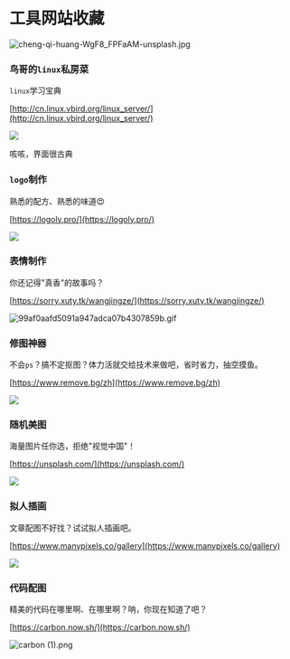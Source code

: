 # 工具网站收藏

![cheng-qi-huang-WgF8_FPFaAM-unsplash.jpg](https://fudongdong-statics.oss-cn-beijing.aliyuncs.com/images/20220520/8788faeae0294f3faa3d0b213582475a.jpg?x-oss-process=style/z.wiki)


### 鸟哥的`linux`私房菜

`linux`学习宝典

[http://cn.linux.vbird.org/linux_server/](http://cn.linux.vbird.org/linux_server/)

![](https://fudongdong-statics.oss-cn-beijing.aliyuncs.com/images/20220520/ee8e1cc1fb2a43c08342ca98cc9e5a40.png?x-oss-process=style/z.wiki)

咳咳，界面很古典

### `logo`制作

熟悉的配方、熟悉的味道😍 

[https://logoly.pro/](https://logoly.pro/)

![](https://fudongdong-statics.oss-cn-beijing.aliyuncs.com/images/20220520/cf09003dd1ed4fc0913207c905e95fb5.png?x-oss-process=style/z.wiki)


### 表情制作

你还记得"真香"的故事吗？

[https://sorry.xuty.tk/wangjingze/](https://sorry.xuty.tk/wangjingze/)

![99af0aafd5091a947adca07b4307859b.gif](https://fudongdong-statics.oss-cn-beijing.aliyuncs.com/images/20220520/91bf5202d0ff4b9e8678592f21823fca.gif)

### 修图神器

不会`ps`？搞不定抠图？体力活就交给技术来做吧，省时省力，抽空摸鱼。

[https://www.remove.bg/zh](https://www.remove.bg/zh)


![](https://fudongdong-statics.oss-cn-beijing.aliyuncs.com/images/20220520/ea66cb8143a14f35b4dde6a43d8fa581.png?x-oss-process=style/z.wiki)

### 随机美图

海量图片任你选，拒绝"视觉中国"！

[https://unsplash.com/](https://unsplash.com/)

![](https://fudongdong-statics.oss-cn-beijing.aliyuncs.com/images/20220520/987cdbd366724946911c690ad0ef47d9.png?x-oss-process=style/z.wiki)

### 拟人插画

文章配图不好找？试试拟人插画吧。

[https://www.manypixels.co/gallery](https://www.manypixels.co/gallery)

![](https://fudongdong-statics.oss-cn-beijing.aliyuncs.com/images/20220520/c6cfecfc628b47dc9079e101936c79eb.png?x-oss-process=style/z.wiki)

### 代码配图

精美的代码在哪里啊、在哪里啊？呐，你现在知道了吧？

[https://carbon.now.sh/](https://carbon.now.sh/)

![carbon (1).png](https://fudongdong-statics.oss-cn-beijing.aliyuncs.com/images/20220520/10525c34f95e40d4872f89f190880cc6.png?x-oss-process=style/z.wiki)

